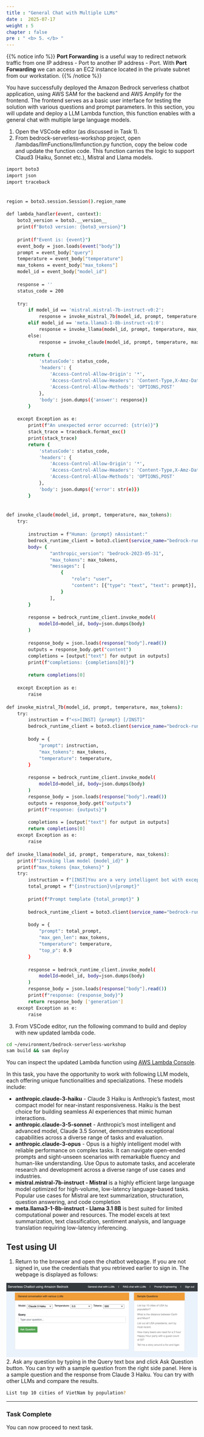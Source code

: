 ```yaml
---
title : "General Chat with Multiple LLMs"
date :  2025-07-17
weight : 5 
chapter : false
pre : " <b> 5. </b> "
---
```


{{% notice info %}}
**Port Forwarding** is a useful way to redirect network traffic from one IP address - Port to another IP address - Port. With **Port Forwarding** we can access an EC2 instance located in the private subnet from our workstation.
{{% /notice %}}

You have successfully deployed the Amazon Bedrock serverless chatbot application, using AWS SAM for the backend and AWS Amplify for the frontend. The frontend serves as a basic user interface for testing the solution with various questions and prompt parameters. In this section, you will update and deploy a LLM Lambda function, this function enables with a general chat with multiple large language models.

1. Open the VSCode editor (as discussed in Task 1).
2. From bedrock-serverless-workshop project, open /lambdas/llmFunctions/llmfunction.py function, copy the below code and update the function code. This function carries the logic to support Claud3 (Haiku, Sonnet etc.), Mistral and Llama models.

````bash
import boto3
import json
import traceback


region = boto3.session.Session().region_name

def lambda_handler(event, context):
    boto3_version = boto3.__version__
    print(f"Boto3 version: {boto3_version}")
    
    print(f"Event is: {event}")
    event_body = json.loads(event["body"])
    prompt = event_body["query"]
    temperature = event_body["temperature"]
    max_tokens = event_body["max_tokens"]
    model_id = event_body["model_id"]
    
    response = ''
    status_code = 200
    
    try:
        if model_id == 'mistral.mistral-7b-instruct-v0:2':
            response = invoke_mistral_7b(model_id, prompt, temperature, max_tokens)
        elif model_id == 'meta.llama3-1-8b-instruct-v1:0':
            response = invoke_llama(model_id, prompt, temperature, max_tokens)
        else:
            response = invoke_claude(model_id, prompt, temperature, max_tokens)
            
        return {
            'statusCode': status_code,
            'headers': {
                'Access-Control-Allow-Origin': '*',
                'Access-Control-Allow-Headers': 'Content-Type,X-Amz-Date,Authorization,X-Api-Key,X-Amz-Security-Token',
                'Access-Control-Allow-Methods': 'OPTIONS,POST'
            },
            'body': json.dumps({'answer': response})
        }
            
    except Exception as e:
        print(f"An unexpected error occurred: {str(e)}")
        stack_trace = traceback.format_exc()
        print(stack_trace)
        return {
            'statusCode': status_code,
            'headers': {
                'Access-Control-Allow-Origin': '*',
                'Access-Control-Allow-Headers': 'Content-Type,X-Amz-Date,Authorization,X-Api-Key,X-Amz-Security-Token',
                'Access-Control-Allow-Methods': 'OPTIONS,POST'
            },
            'body': json.dumps({'error': str(e)})
        }


def invoke_claude(model_id, prompt, temperature, max_tokens):
    try:

        instruction = f"Human: {prompt} nAssistant:"
        bedrock_runtime_client = boto3.client(service_name="bedrock-runtime", region_name=region)
        body= {
                "anthropic_version": "bedrock-2023-05-31",
                "max_tokens": max_tokens,
                "messages": [
                    {
                        "role": "user",
                        "content": [{"type": "text", "text": prompt}],
                    }
                ],
        }

        response = bedrock_runtime_client.invoke_model(
            modelId=model_id, body=json.dumps(body)
        )

        response_body = json.loads(response["body"].read())
        outputs = response_body.get("content")
        completions = [output["text"] for output in outputs]
        print(f"completions: {completions[0]}")

        return completions[0]

    except Exception as e:
        raise
        
def invoke_mistral_7b(model_id, prompt, temperature, max_tokens):
    try:
        instruction = f"<s>[INST] {prompt} [/INST]"
        bedrock_runtime_client = boto3.client(service_name="bedrock-runtime", region_name=region)

        body = {
            "prompt": instruction,
            "max_tokens": max_tokens,
            "temperature": temperature,
        }

        response = bedrock_runtime_client.invoke_model(
            modelId=model_id, body=json.dumps(body)
        )
        response_body = json.loads(response["body"].read())
        outputs = response_body.get("outputs")
        print(f"response: {outputs}")

        completions = [output["text"] for output in outputs]
        return completions[0]
    except Exception as e:
        raise
        
def invoke_llama(model_id, prompt, temperature, max_tokens):
    print(f"Invoking llam model {model_id}" )
    print(f"max_tokens {max_tokens}" )
    try:
        instruction = f"[INST]You are a very intelligent bot with exceptional critical thinking, help me answering below question.[/INST]"
        total_prompt = f"{instruction}\n{prompt}" 
        
        print(f"Prompt template {total_prompt}" )

        bedrock_runtime_client = boto3.client(service_name="bedrock-runtime", region_name=region)
        
        body = {
            "prompt": total_prompt,
            "max_gen_len": max_tokens,
            "temperature": temperature,
            "top_p": 0.9
        }

        response = bedrock_runtime_client.invoke_model(
            modelId=model_id, body=json.dumps(body)
        )
        response_body = json.loads(response["body"].read())
        print(f"response: {response_body}")
        return response_body ['generation']
    except Exception as e:
        raise

````

3. From VSCode editor, run the following command to build and deploy with new updated lambda code.

````bash
cd ~/environment/bedrock-serverless-workshop
sam build && sam deploy
````
You can inspect the updated Lambda function using [AWS Lambda Console](https://console.aws.amazon.com/lambda/).


In this task, you have the opportunity to work with following LLM models, each offering unique functionalities and specializations. These models include:

- **anthropic.claude-3-haiku** - Claude 3 Haiku is Anthropic’s fastest, most compact model for near-instant responsiveness. Haiku is the best choice for building seamless AI experiences that mimic human interactions.
- **anthropic.claude-3-5-sonnet** - Anthropic’s most intelligent and advanced model, Claude 3.5 Sonnet, demonstrates exceptional capabilities across a diverse range of tasks and evaluation.
- **anthropic.claude-3-opus** - Opus is a highly intelligent model with reliable performance on complex tasks. It can navigate open-ended prompts and sight-unseen scenarios with remarkable fluency and human-like understanding. Use Opus to automate tasks, and accelerate research and development across a diverse range of use cases and industries.
- **mistral.mistral-7b-instruct - Mistral** is a highly efficient large language model optimized for high-volume, low-latency language-based tasks. Popular use cases for Mistral are text summarization, structuration, question answering, and code completion
- **meta.llama3-1-8b-instruct - Llama 3.1 8B** is best suited for limited computational power and resources. The model excels at text summarization, text classification, sentiment analysis, and language translation requiring low-latency inferencing.


## Test using UI
1. Return to the browser and open the chatbot webpage. If you are not signed in, use the credentials that you retrieved earlier to sign in. The webpage is displayed as follows:

![ConnectPrivate](https://github.com/PVinhP/PPV_Workshop_01/blob/main/Workshop/static/images/5.fwd/001.png?raw=true)
2. Ask any question by typing in the Query text box and click Ask Question button. You can try with a sample question from the right side panel. Here is a sample question and the response from Claude 3 Haiku. You can try with other LLMs and compare the results.
````bash
List top 10 cities of VietNam by population?
````
---
### Task Complete
You can now proceed to next task.